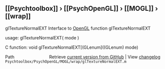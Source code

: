 ## [[Psychtoolbox]] &#8250; [[PsychOpenGL]] &#8250; [[MOGL]] &#8250; [[wrap]]

glTextureNormalEXT  Interface to [OpenGL](OpenGL) function glTextureNormalEXT  
  
usage:  glTextureNormalEXT( mode )  
  
C function:  void glTextureNormalEXT[(GLenum]((GLenum) mode)  




<div class="code_header" style="text-align:right;">
  <span style="float:left;">Path&nbsp;&nbsp;</span> <span class="counter">Retrieve <a href=
  "https://raw.github.com/Psychtoolbox-3/Psychtoolbox-3/beta/Psychtoolbox/PsychOpenGL/MOGL/wrap/glTextureNormalEXT.m">current version from GitHub</a> | View <a href=
  "https://github.com/Psychtoolbox-3/Psychtoolbox-3/commits/beta/Psychtoolbox/PsychOpenGL/MOGL/wrap/glTextureNormalEXT.m">changelog</a></span>
</div>
<div class="code">
  <code>Psychtoolbox/PsychOpenGL/MOGL/wrap/glTextureNormalEXT.m</code>
</div>

